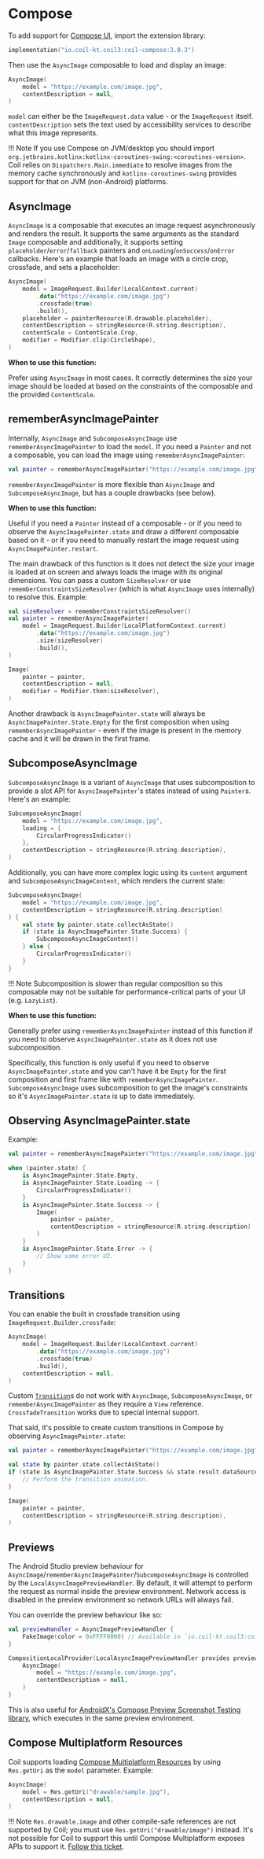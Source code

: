 # Compose

To add support for [Compose UI](https://www.jetbrains.com/compose-multiplatform/), import the extension library:

```kotlin
implementation("io.coil-kt.coil3:coil-compose:3.0.3")
```

Then use the `AsyncImage` composable to load and display an image:

```kotlin
AsyncImage(
    model = "https://example.com/image.jpg",
    contentDescription = null,
)
```

`model` can either be the `ImageRequest.data` value - or the `ImageRequest` itself. `contentDescription` sets the text used by accessibility services to describe what this image represents.

!!! Note
    If you use Compose on JVM/desktop you should import `org.jetbrains.kotlinx:kotlinx-coroutines-swing:<coroutines-version>`. Coil relies on `Dispatchers.Main.immediate` to resolve images from the memory cache synchronously and `kotlinx-coroutines-swing` provides support for that on JVM (non-Android) platforms.

## AsyncImage

`AsyncImage` is a composable that executes an image request asynchronously and renders the result. It supports the same arguments as the standard `Image` composable and additionally, it supports setting `placeholder`/`error`/`fallback` painters and `onLoading`/`onSuccess`/`onError` callbacks. Here's an example that loads an image with a circle crop, crossfade, and sets a placeholder:

```kotlin
AsyncImage(
    model = ImageRequest.Builder(LocalContext.current)
        .data("https://example.com/image.jpg")
        .crossfade(true)
        .build(),
    placeholder = painterResource(R.drawable.placeholder),
    contentDescription = stringResource(R.string.description),
    contentScale = ContentScale.Crop,
    modifier = Modifier.clip(CircleShape),
)
```

**When to use this function:**

Prefer using `AsyncImage` in most cases. It correctly determines the size your image should be loaded at based on the constraints of the composable and the provided `ContentScale`.

## rememberAsyncImagePainter

Internally, `AsyncImage` and `SubcomposeAsyncImage` use `rememberAsyncImagePainter` to load the `model`. If you need a `Painter` and not a composable, you can load the image using `rememberAsyncImagePainter`:

```kotlin
val painter = rememberAsyncImagePainter("https://example.com/image.jpg")
```

`rememberAsyncImagePainter` is more flexible than `AsyncImage` and `SubcomposeAsyncImage`, but has a couple drawbacks (see below).

**When to use this function:**

Useful if you need a `Painter` instead of a composable - or if you need to observe the `AsyncImagePainter.state` and draw a different composable based on it - or if you need to manually restart the image request using `AsyncImagePainter.restart`.

The main drawback of this function is it does not detect the size your image is loaded at on screen and always loads the image with its original dimensions. You can pass a custom `SizeResolver` or use `rememberConstraintsSizeResolver` (which is what `AsyncImage` uses internally) to resolve this. Example:

```kotlin
val sizeResolver = rememberConstraintsSizeResolver()
val painter = rememberAsyncImagePainter(
    model = ImageRequest.Builder(LocalPlatformContext.current)
        .data("https://example.com/image.jpg")
        .size(sizeResolver)
        .build(),
)

Image(
    painter = painter,
    contentDescription = null,
    modifier = Modifier.then(sizeResolver),
)
```

Another drawback is `AsyncImagePainter.state` will always be `AsyncImagePainter.State.Empty` for the first composition when using `rememberAsyncImagePainter` - even if the image is present in the memory cache and it will be drawn in the first frame.

## SubcomposeAsyncImage

`SubcomposeAsyncImage` is a variant of `AsyncImage` that uses subcomposition to provide a slot API for `AsyncImagePainter`'s states instead of using `Painter`s. Here's an example:

```kotlin
SubcomposeAsyncImage(
    model = "https://example.com/image.jpg",
    loading = {
        CircularProgressIndicator()
    },
    contentDescription = stringResource(R.string.description),
)
```

Additionally, you can have more complex logic using its `content` argument and `SubcomposeAsyncImageContent`, which renders the current state:

```kotlin
SubcomposeAsyncImage(
    model = "https://example.com/image.jpg",
    contentDescription = stringResource(R.string.description)
) {
    val state by painter.state.collectAsState()
    if (state is AsyncImagePainter.State.Success) {
        SubcomposeAsyncImageContent()
    } else {
        CircularProgressIndicator()
    }
}
```

!!! Note
    Subcomposition is slower than regular composition so this composable may not be suitable for performance-critical parts of your UI (e.g. `LazyList`).

**When to use this function:**

Generally prefer using `rememberAsyncImagePainter` instead of this function if you need to observe `AsyncImagePainter.state` as it does not use subcomposition.

Specifically, this function is only useful if you need to observe `AsyncImagePainter.state` and you can't have it be `Empty` for the first composition and first frame like with `rememberAsyncImagePainter`. `SubcomposeAsyncImage` uses subcomposition to get the image's constraints so it's `AsyncImagePainter.state` is up to date immediately.

## Observing AsyncImagePainter.state

Example:

```kotlin
val painter = rememberAsyncImagePainter("https://example.com/image.jpg")

when (painter.state) {
    is AsyncImagePainter.State.Empty,
    is AsyncImagePainter.State.Loading -> {
        CircularProgressIndicator()
    }
    is AsyncImagePainter.State.Success -> {
        Image(
            painter = painter,
            contentDescription = stringResource(R.string.description)
        )
    }
    is AsyncImagePainter.State.Error -> {
        // Show some error UI.
    }
}
```

## Transitions

You can enable the built in crossfade transition using `ImageRequest.Builder.crossfade`:

```kotlin
AsyncImage(
    model = ImageRequest.Builder(LocalContext.current)
        .data("https://example.com/image.jpg")
        .crossfade(true)
        .build(),
    contentDescription = null,
)
```

Custom [`Transition`](transitions.md)s do not work with `AsyncImage`, `SubcomposeAsyncImage`, or `rememberAsyncImagePainter` as they require a `View` reference. `CrossfadeTransition` works due to special internal support.

That said, it's possible to create custom transitions in Compose by observing `AsyncImagePainter.state`:

```kotlin
val painter = rememberAsyncImagePainter("https://example.com/image.jpg")

val state by painter.state.collectAsState()
if (state is AsyncImagePainter.State.Success && state.result.dataSource != DataSource.MEMORY_CACHE) {
    // Perform the transition animation.
}

Image(
    painter = painter,
    contentDescription = stringResource(R.string.description),
)
```

## Previews

The Android Studio preview behaviour for `AsyncImage`/`rememberAsyncImagePainter`/`SubcomposeAsyncImage` is controlled by the `LocalAsyncImagePreviewHandler`. By default, it will attempt to perform the request as normal inside the preview environment. Network access is disabled in the preview environment so network URLs will always fail.

You can override the preview behaviour like so:

```kotlin
val previewHandler = AsyncImagePreviewHandler {
    FakeImage(color = 0xFFFF0000) // Available in `io.coil-kt.coil3:coil-test`.
}

CompositionLocalProvider(LocalAsyncImagePreviewHandler provides previewHandler) {
    AsyncImage(
        model = "https://example.com/image.jpg",
        contentDescription = null,
    )
}
```

This is also useful for [AndroidX's Compose Preview Screenshot Testing library](https://developer.android.com/studio/preview/compose-screenshot-testing), which executes in the same preview environment.

## Compose Multiplatform Resources

Coil supports loading [Compose Multiplatform Resources](https://www.jetbrains.com/help/kotlin-multiplatform-dev/compose-multiplatform-resources.html) by using `Res.getUri` as the `model` parameter. Example:

```kotlin
AsyncImage(
    model = Res.getUri("drawable/sample.jpg"),
    contentDescription = null,
)
```

!!! Note
    `Res.drawable.image` and other compile-safe references are not supported by Coil; you must use `Res.getUri("drawable/image")` instead. It's not possible for Coil to support this until Compose Multiplatform exposes APIs to support it. [Follow this ticket](https://youtrack.jetbrains.com/issue/CMP-4360).
